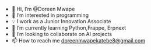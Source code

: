 - 👋 Hi, I’m @Doreen Mwape
- 👀 I’m interested in programming
- 💡 I work as a Junior Innovation Associate
- 🌱 I’m currently learning Python,Frappe, Erpnext 
- 💞️ I’m looking to collaborate on AI projects
- 📫 How to reach me doreenmwapekatebe8@gmail.com

<!---
Doreen2002/Doreen2002 is a ✨ special ✨ repository because its `README.md` (this file) appears on your GitHub profile.
You can click the Preview link to take a look at your changes.
--->
